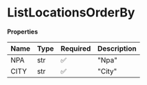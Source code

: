# ListLocationsOrderBy

**Properties**

| Name | Type | Required | Description |
| :--- | :--- | :------- | :---------- |
| NPA  | str  | ✅       | "Npa"       |
| CITY | str  | ✅       | "City"      |

<!-- This file was generated by liblab | https://liblab.com/ -->
